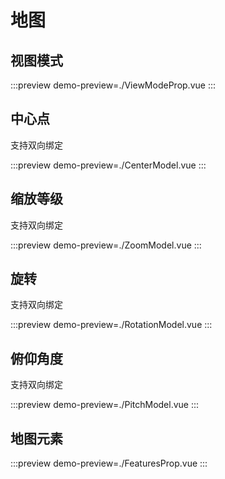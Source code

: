 # 地图

## 视图模式

:::preview
demo-preview=./ViewModeProp.vue
:::

## 中心点

支持双向绑定

:::preview
demo-preview=./CenterModel.vue
:::

## 缩放等级

支持双向绑定

:::preview
demo-preview=./ZoomModel.vue
:::

## 旋转

支持双向绑定

:::preview
demo-preview=./RotationModel.vue
:::

## 俯仰角度

支持双向绑定

:::preview
demo-preview=./PitchModel.vue
:::

## 地图元素

:::preview
demo-preview=./FeaturesProp.vue
:::

